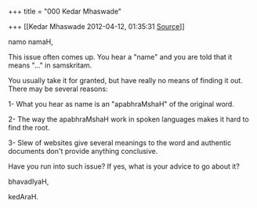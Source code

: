 +++
title = "000 Kedar Mhaswade"

+++
[[Kedar Mhaswade	2012-04-12, 01:35:31 [Source](https://groups.google.com/g/samskrita/c/lypZdXCpGZw)]]



namo namaH,

  

This issue often comes up. You hear a "name" and you are told that it means "..." in samskritam.

You usually take it for granted, but have really no means of finding it out. There may be several reasons:

1- What you hear as name is an "apabhraMshaH" of the original word.

2- The way the apabhraMshaH work in spoken languages makes it hard to find the root.

3- Slew of websites give several meanings to the word and authentic documents don't provide anything conclusive.

  

Have you run into such issue? If yes, what is your advice to go about it?

  

bhavadIyaH,

kedAraH.

